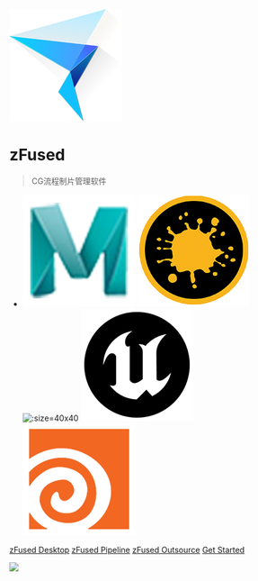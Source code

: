 ![logo](_logo/zfused-logo.png ':size=200x200')

# __zFused__

> CG流程制片管理软件

- ![](_logo/maya-logo.png ':size=40x40') ![](_logo/mari-logo.png ':size=40x40') ![](_logo/katana-logo.png" ':size=40x40') ![](_logo/ue-logo.png ':size=40x40') ![](_logo/houdini-logo.png ':size=40x40')


[zFused Desktop](desktop/README)
[zFused Pipeline](pipeline/README)
[zFused Outsource](outsource/README)
[Get Started](README)


<!-- 背景图片 -->
![](/_logo/BG.gif)